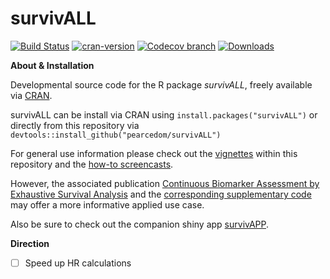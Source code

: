 survivALL
================

[![Build Status](https://travis-ci.org/pearcedom/survivALL.svg?branch=master)](https://travis-ci.org/pearcedom/survivALL)
[![cran-version](http://www.r-pkg.org/badges/version/survivALL)](http://cran.rstudio.com/web/packages/survivALL)
[![Codecov branch](https://img.shields.io/codecov/c/github/pearcedom/survivALL/master.svg)](https://codecov.io/gh/pearcedom/survivALL)
[![Downloads](http://cranlogs.r-pkg.org/badges/survivALL)](http://www.r-pkg.org/pkg/surviALL)


**About & Installation**

Developmental source code for the R package *survivALL*, freely available via [CRAN](https://cran.r-project.org/web/packages/survivALL/index.html).

survivALL can be install via CRAN using `install.packages("survivALL")` or directly from this repository via `devtools::install_github("pearcedom/survivALL")`

For general use information please check out the [vignettes](https://github.com/pearcedom/survivALL/tree/master/vignettes) within this repository and the [how-to screencasts](https://vimeo.com/user84553679).

However, the associated publication [Continuous Biomarker Assessment by Exhaustive Survival Analysis](https://www.biorxiv.org/content/early/2018/03/02/208660) and the [corresponding supplementary code](https://github.com/abc-igmm/supplementary-survivALL) may offer a more informative applied use case. 

Also be sure to check out the companion shiny app [survivAPP](http://pearcedom.shinyapps.io/survivapp/).


**Direction**

- [ ] Speed up HR calculations


